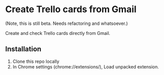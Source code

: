 # Create Trello cards from Gmail

(Note, this is still beta. Needs refactoring and whatsoever.)

Create and check Trello cards directly from Gmail.

## Installation

1. Clone this repo locally
2. In Chrome settings (chrome://extensions/), Load unpacked extension.
